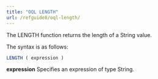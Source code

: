 ```yaml
---
title: "OQL LENGTH"
url: /refguide8/oql-length/
---
```


The LENGTH function returns the length of a String value.

The syntax is as follows:

```sql
LENGTH ( expression )
```

**expression**
Specifies an expression of type String.
